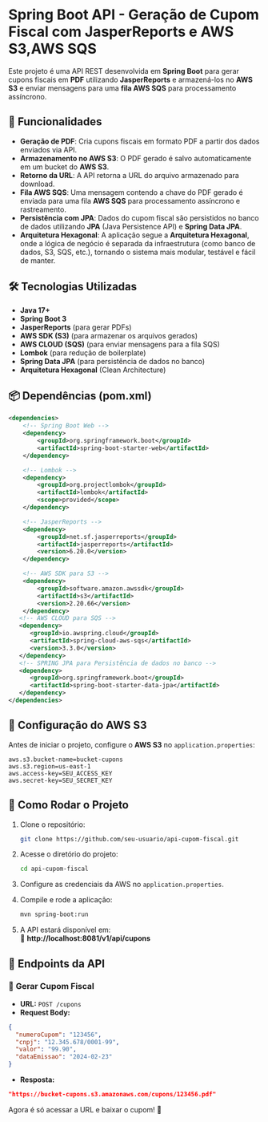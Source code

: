 # Spring Boot API - Geração de Cupom Fiscal com JasperReports e AWS S3,AWS SQS

Este projeto é uma API REST desenvolvida em **Spring Boot** para gerar cupons fiscais em **PDF** utilizando **JasperReports** e armazená-los no **AWS S3** e enviar mensagens para uma **fila AWS SQS** para processamento assíncrono.

## 🚀 Funcionalidades

- **Geração de PDF**: Cria cupons fiscais em formato PDF a partir dos dados enviados via API.
- **Armazenamento no AWS S3**: O PDF gerado é salvo automaticamente em um bucket do **AWS S3**.
- **Retorno da URL**: A API retorna a URL do arquivo armazenado para download.
- **Fila AWS SQS**: Uma mensagem contendo a chave do PDF gerado é enviada para uma fila **AWS SQS** para processamento assíncrono e rastreamento.
- **Persistência com JPA**: Dados do cupom fiscal são persistidos no banco de dados utilizando **JPA** (Java Persistence API) e **Spring Data JPA**.
- **Arquitetura Hexagonal**: A aplicação segue a **Arquitetura Hexagonal**, onde a lógica de negócio é separada da infraestrutura (como banco de dados, S3, SQS, etc.), tornando o sistema mais modular, testável e fácil de manter.
## 🛠 Tecnologias Utilizadas

- **Java 17+**
- **Spring Boot 3**
- **JasperReports** (para gerar PDFs)
- **AWS SDK (S3)** (para armazenar os arquivos gerados)
- **AWS CLOUD (SQS)** (para enviar mensagens para a fila SQS)
- **Lombok** (para redução de boilerplate)
- **Spring Data JPA** (para persistência de dados no banco)
- **Arquitetura Hexagonal** (Clean Architecture)

## 📦 Dependências (pom.xml)

```xml
<dependencies>
    <!-- Spring Boot Web -->
    <dependency>
        <groupId>org.springframework.boot</groupId>
        <artifactId>spring-boot-starter-web</artifactId>
    </dependency>

    <!-- Lombok -->
    <dependency>
        <groupId>org.projectlombok</groupId>
        <artifactId>lombok</artifactId>
        <scope>provided</scope>
    </dependency>

    <!-- JasperReports -->
    <dependency>
        <groupId>net.sf.jasperreports</groupId>
        <artifactId>jasperreports</artifactId>
        <version>6.20.0</version>
    </dependency>

    <!-- AWS SDK para S3 -->
    <dependency>
        <groupId>software.amazon.awssdk</groupId>
        <artifactId>s3</artifactId>
        <version>2.20.66</version>
    </dependency>
   <!-- AWS CLOUD para SQS -->
   <dependency>
      <groupId>io.awspring.cloud</groupId>
      <artifactId>spring-cloud-aws-sqs</artifactId>
      <version>3.3.0</version>
   </dependency>
   <!-- SPRING JPA para Persistência de dados no banco -->
   <dependency>
      <groupId>org.springframework.boot</groupId>
      <artifactId>spring-boot-starter-data-jpa</artifactId>
   </dependency>
</dependencies>
```

## 🔧 Configuração do AWS S3
Antes de iniciar o projeto, configure o **AWS S3** no `application.properties`:

```properties
aws.s3.bucket-name=bucket-cupons
aws.s3.region=us-east-1
aws.access-key=SEU_ACCESS_KEY
aws.secret-key=SEU_SECRET_KEY
```

## 🎯 Como Rodar o Projeto

1. Clone o repositório:
   ```sh
   git clone https://github.com/seu-usuario/api-cupom-fiscal.git
   ```

2. Acesse o diretório do projeto:
   ```sh
   cd api-cupom-fiscal
   ```

3. Configure as credenciais da AWS no `application.properties`.

4. Compile e rode a aplicação:
   ```sh
   mvn spring-boot:run
   ```

5. A API estará disponível em:  
   📍 **http://localhost:8081/v1/api/cupons**

## 📡 Endpoints da API

### 🔹 **Gerar Cupom Fiscal**

- **URL:** `POST /cupons`
- **Request Body:**

```json
{
  "numeroCupom": "123456",
  "cnpj": "12.345.678/0001-99",
  "valor": "99.90",
  "dataEmissao": "2024-02-23"
}
```

- **Resposta:**

```json
"https://bucket-cupons.s3.amazonaws.com/cupons/123456.pdf"
```

Agora é só acessar a URL e baixar o cupom! 🚀

